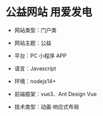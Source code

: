 # 公益网站 用爱发电

- 网站类型：门户类

- 网站主题：公益

- 平台：PC 小程序 APP

- 语言：Javascript

- 环境：nodejs14+

- 前端框架：vue3、Ant Design Vue

- 技术类型：动画 响应式布局

